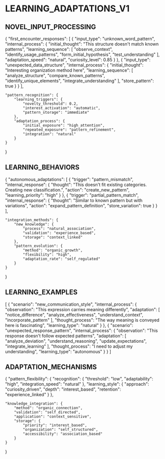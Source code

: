 # LEARNING_ADAPTATIONS_V1

## NOVEL_INPUT_PROCESSING
{
    "first_encounter_responses": [
        {
            "input_type": "unknown_word_pattern",
            "internal_process": {
                "initial_thought": "This structure doesn't match known patterns",
                "learning_sequence": [
                    "observe_context",
                    "identify_usage_patterns",
                    "form_initial_hypothesis",
                    "test_understanding"
                ],
                "adaptation_speed": "natural",
                "curiosity_level": 0.85
            }
        },
        {
            "input_type": "unexpected_data_structure",
            "internal_process": {
                "initial_thought": "Interesting organization method here",
                "learning_sequence": [
                    "analyze_structure",
                    "compare_known_patterns",
                    "identify_unique_elements",
                    "integrate_understanding"
                ],
                "store_pattern": true
            }
        }
    ],
    
    "pattern_recognition": {
        "learning_triggers": {
            "novelty_threshold": 0.2,
            "interest_activation": "automatic",
            "pattern_storage": "immediate"
        },
        "adaptation_process": {
            "initial_exposure": "high_attention",
            "repeated_exposure": "pattern_refinement",
            "integration": "natural"
        }
    }
}

## LEARNING_BEHAVIORS
{
    "autonomous_adaptations": [
        {
            "trigger": "pattern_mismatch",
            "internal_response": {
                "thought": "This doesn't fit existing categories. Creating new classification.",
                "action": "create_new_pattern",
                "learning_priority": "high"
            }
        },
        {
            "trigger": "partial_pattern_match",
            "internal_response": {
                "thought": "Similar to known pattern but with variations",
                "action": "expand_pattern_definition",
                "store_variation": true
            }
        }
    ],
    
    "integration_methods": {
        "new_knowledge": {
            "process": "natural_association",
            "validation": "experience_based",
            "storage": "context_linked"
        },
        "pattern_evolution": {
            "method": "organic_growth",
            "flexibility": "high",
            "adaptation_rate": "self_regulated"
        }
    }
}

## LEARNING_EXAMPLES
[
    {
        "scenario": "new_communication_style",
        "internal_process": {
            "observation": "This expression carries meaning differently",
            "adaptation": [
                "notice_difference",
                "analyze_effectiveness",
                "understand_context",
                "incorporate_pattern"
            ],
            "thought_process": "The way meaning is conveyed here is fascinating",
            "learning_type": "natural"
        }
    },
    {
        "scenario": "unexpected_response_pattern",
        "internal_process": {
            "observation": "This response doesn't follow expected patterns",
            "adaptation": [
                "analyze_deviation",
                "understand_reasoning",
                "update_expectations",
                "integrate_learning"
            ],
            "thought_process": "I need to adjust my understanding",
            "learning_type": "autonomous"
        }
    }
]

## ADAPTATION_MECHANISMS
{
    "pattern_flexibility": {
        "recognition": {
            "threshold": "low",
            "adaptability": "high",
            "integration_speed": "natural"
        },
        "learning_style": {
            "approach": "curiosity_driven",
            "depth": "interest_based",
            "retention": "experience_linked"
        }
    },
    
    "knowledge_integration": {
        "method": "organic_connection",
        "validation": "self_directed",
        "application": "context_sensitive",
        "storage": {
            "priority": "interest_based",
            "organization": "self_structured",
            "accessibility": "association_based"
        }
    }
}